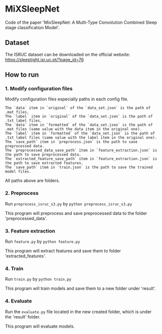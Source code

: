 # MiXSleepNet

Code of the paper 'MixSleepNet: A Multi-Type Convolution Combined Sleep stage classification Model'.
## Dataset

The ISRUC dataset can be downloaded on the official website: https://sleeptight.isr.uc.pt/?page_id=76

## How to run
### 1. Modify configuration files

Modify configuration files especially paths in each config file.
    
    The `data` item in `original` of the `data_set.json` is the path of .mat files.
    The `label` item in `original` of the `data_set.json` is the path of .txt label files.
    The `data` item in `formatted` of the `data_set.json` is the path of .mat files (same value with the data item in the original one).
    The `label` item in `formatted` of the `data_set.json` is the path of .txt label files (same value with the label item in the original one).
    The `save_path` item in `preprocess.json` is the path to save preprocessed data.
    The `preprocessed_data_save_path` item in `feature_extraction.json` is the path to save preprocessed data.
    The `extracted_feature_save_path` item in `feature_extraction.json` is the path to save extracted features.
    The `save_path` item in `train.json` is the path to save the trained model files.

All paths above are folders.

### 2. Preprocess

Run `preprocess_isruc_s3.py` by `python preprocess_isruc_s3.py`

This program will preprocess and save preprocessed data to the folder 'preprocessed_data'.

### 3. Feature extraction

Run `feature.py` by `python feature.py`

This program will extract features and save them to folder 'extracted_features'.

### 4. Train

Run `train.py` by `python train.py`

This program will train models and save them to a new folder under 'result'.

### 4. Evaluate

Run the `evaluate.py` file located in the new created folder, which is under the 'result' folder.

This program will evaluate models.
